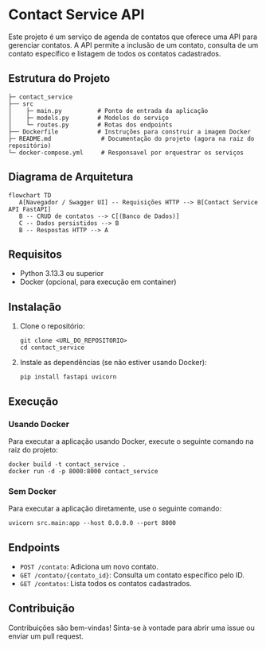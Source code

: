 # Contact Service API

Este projeto é um serviço de agenda de contatos que oferece uma API para gerenciar contatos. A API permite a inclusão de um contato, consulta de um contato específico e listagem de todos os contatos cadastrados.

## Estrutura do Projeto

```
├─ contact_service
├── src
│    ├─ main.py          # Ponto de entrada da aplicação
│    ├─ models.py        # Modelos do serviço
│    └─ routes.py        # Rotas dos endpoints
├── Dockerfile           # Instruções para construir a imagem Docker
├─ README.md              # Documentação do projeto (agora na raiz do repositório)
└─ docker-compose.yml     # Responsavel por orquestrar os serviços
```

## Diagrama de Arquitetura

```mermaid
flowchart TD
   A[Navegador / Swagger UI] -- Requisições HTTP --> B[Contact Service API FastAPI]
   B -- CRUD de contatos --> C[(Banco de Dados)]
   C -- Dados persistidos --> B
   B -- Respostas HTTP --> A
```

## Requisitos

- Python 3.13.3 ou superior
- Docker (opcional, para execução em container)

## Instalação

1. Clone o repositório:
   ```
   git clone <URL_DO_REPOSITORIO>
   cd contact_service
   ```

2. Instale as dependências (se não estiver usando Docker):
   ```
   pip install fastapi uvicorn
   ```

## Execução

### Usando Docker

Para executar a aplicação usando Docker, execute o seguinte comando na raiz do projeto:

```
docker build -t contact_service .
docker run -d -p 8000:8000 contact_service
```

### Sem Docker

Para executar a aplicação diretamente, use o seguinte comando:

```
uvicorn src.main:app --host 0.0.0.0 --port 8000
```

## Endpoints

- `POST /contato`: Adiciona um novo contato.
- `GET /contato/{contato_id}`: Consulta um contato específico pelo ID.
- `GET /contatos`: Lista todos os contatos cadastrados.

## Contribuição

Contribuições são bem-vindas! Sinta-se à vontade para abrir uma issue ou enviar um pull request.

